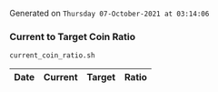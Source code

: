 Generated on `Thursday 07-October-2021 at 03:14:06`

### Current to Target Coin Ratio
`current_coin_ratio.sh`

Date|Current|Target|Ratio
---|---|---|---
